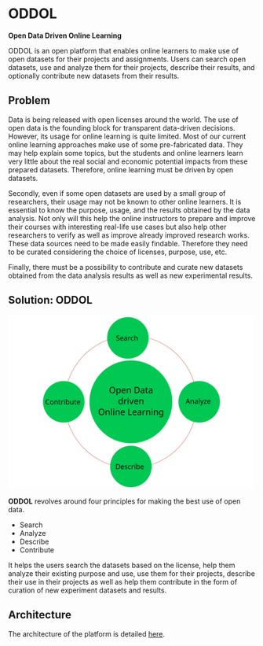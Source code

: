 # ODDOL
**Open Data Driven Online Learning**

ODDOL is an open platform that enables online learners to make use of open datasets for their projects and assignments. Users can search open datasets, use and analyze them for their projects, describe their results, and optionally contribute new datasets from their results.

## Problem
Data is being released with open licenses around the world. The use of open data is the founding block for transparent data-driven decisions. However, its usage for online learning is quite limited. Most of our current online learning approaches make use of some pre-fabricated data. They may help explain some topics, but the students and online learners learn very little about the real social and economic potential impacts from these prepared datasets. Therefore, online learning must be driven by open datasets.

Secondly, even if some open datasets are used by a small group of researchers, their usage may not be known to other online learners. It is essential to know the purpose, usage, and the results obtained by the data analysis. Not only will this help the online instructors to prepare and improve their courses with interesting real-life use cases but also help other researchers to verify as well as improve already improved research works. These data sources need to be made easily findable. Therefore they need to be curated considering the choice of licenses, purpose, use, etc.

Finally, there must be a possibility to contribute and curate new datasets obtained from the data analysis results as well as new experimental results.

## Solution: ODDOL

<img src="images/oddol.svg" style="align:center" alt="drawing" width="500"/>

**ODDOL** revolves around four principles for making the best use of open data.
* Search
* Analyze
* Describe
* Contribute

It helps the users search the datasets based on the license, help them analyze their existing purpose and use, use them for their projects, describe their use in their projects as well as help them contribute in the form of curation of new experiment datasets and results.

## Architecture
The architecture of the platform is detailed [here](design/architecture.md). 
